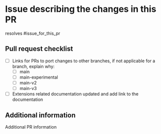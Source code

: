 <!-- Please provide all the information below.  -->

# Issue describing the changes in this PR

resolves #issue_for_this_pr

## Pull request checklist

- [ ] Links for PRs to port changes to other branches, if not applicable for a branch, explain why:
  - [ ] main
  - [ ] main-experimental
  - [ ] main-v2
  - [ ] main-v3
- [ ] Extensions related documentation updated and add link to the documentation

## Additional information

Additional PR information
